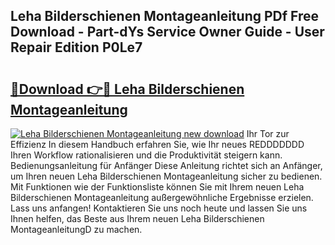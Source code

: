 ## Leha Bilderschienen Montageanleitung PDf Free Download - Part-dYs Service Owner Guide - User Repair Edition P0Le7

# <h2><a href="http://df8470.blite.top/?on=Leha+Bilderschienen+Montageanleitung">🔗Download 👉🔴 Leha Bilderschienen Montageanleitung</a></h2>

[![Leha Bilderschienen Montageanleitung new download](https://i.imgur.com/lujVjoI.png)](http://df8470.blite.top/?on=Leha+Bilderschienen+Montageanleitung)
Ihr Tor zur Effizienz In diesem Handbuch erfahren Sie, wie Ihr neues REDDDDDDD Ihren Workflow rationalisieren und die Produktivität steigern kann. Bedienungsanleitung für Anfänger Diese Anleitung richtet sich an Anfänger, um Ihren neuen Leha Bilderschienen Montageanleitung sicher zu bedienen. Mit Funktionen wie der Funktionsliste können Sie mit Ihrem neuen Leha Bilderschienen Montageanleitung außergewöhnliche Ergebnisse erzielen. Lass uns anfangen! Kontaktieren Sie uns noch heute und lassen Sie uns Ihnen helfen, das Beste aus Ihrem neuen Leha Bilderschienen MontageanleitungD zu machen.
